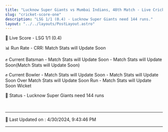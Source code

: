 ```yaml
---
title: "Lucknow Super Giants vs Mumbai Indians, 48th Match - Live Cricket Score"
slug: "cricket-score-one"
description: "LSG 1/1 (0.4) - Lucknow Super Giants need 144 runs."
layout: "../../layouts/PostLayout.astro"
---
```


🔴 Live Score - LSG 1/1 (0.4)  

📊 Run Rate - CRR: Match Stats will Update Soon  

✊ Current Batsman - Match Stats will Update Soon - Match Stats will Update Soon(Match Stats will Update Soon)  

✊ Current Bowler - Match Stats will Update Soon - Match Stats will Update Soon Over Match Stats will Update Soon Run - Match Stats will Update Soon Wicket  

📑 Status - Lucknow Super Giants need 144 runs

<br />

***

📝 Last Updated on : 4/30/2024, 9:43:46 PM

***


